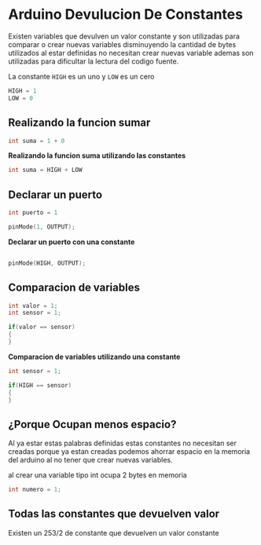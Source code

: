 # Arduino Devulucion De Constantes

Existen variables que devulven un valor constante y son utilizadas para comparar o crear nuevas variables disminuyendo la cantidad de bytes utilizados al estar definidas no necesitan crear nuevas variable ademas son utilizadas para dificultar la lectura del codigo fuente. 

La constante ```HIGH``` es un uno y ```LOW``` es un cero

``` c++
HIGH = 1
LOW = 0 
```

## Realizando la funcion sumar

``` c++
int suma = 1 + 0 
``` 

**Realizando la funcion suma utilizando las constantes**

```c++
int suma = HIGH + LOW
``` 

## Declarar un puerto

```c++
int puerto = 1

pinMode(1, OUTPUT);

``` 

**Declarar un puerto con una constante**

```c++

pinMode(HIGH, OUTPUT);

```

## Comparacion de variables
```c++
int valor = 1;
int sensor = 1;

if(valor == sensor)
{
}

```

**Comparacion de variables utilizando una constante**
```c++
int sensor = 1;

if(HIGH == sensor)
{
}

```

## ¿Porque Ocupan menos espacio?
Al ya estar estas palabras definidas estas constantes no necesitan ser creadas porque ya estan creadas podemos ahorrar espacio en la memoria del arduino al no tener que crear nuevas variables.

al crear una variable tipo int ocupa 2 bytes en memoria
```c++
int numero = 1;
```

## Todas las constantes que devuelven valor
Existen un 253/2 de constante que devuelven un valor constante 









